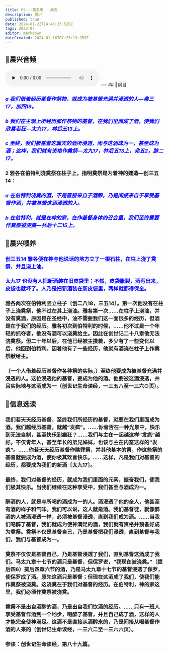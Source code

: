 ```yaml
---
title: 05---第五周 · 周五
description: 晨兴
published: true
date: 2024-01-22T14:48:33.528Z
tags: 2023-07
editor: markdown
dateCreated: 2024-01-16T07:25:13.959Z
---
```


## 🎵晨兴音频
<audio id="audio" controls="" preload="none">
      <source id="mp3" src="/2023-07/week5/week5day5.mp3">
</audio>
---
## 📖纲目

### ***<font color=blue> a 我们借着经历基督作祭物，就成为被基督充满并浸透的人—弗三17，加四19。***</font>

### ***<font color=blue> b 我们在主观上所经历那作祭物的基督，在我们里面成了酒，使我们欣喜若狂—太九17，林后五13上。***</font>

### ***<font color=blue> c 至终，我们被基督这属天的酒所浸透，而与这酒成为一，甚至成为酒；这样，我们就有资格作奠祭—太九17，林后五13上，弗五2，腓二17。***</font>

### **2 雅各在伯特利浇奠祭在柱子上，指明奠祭是为着神的建造—创三五14：**

### ***<font color=blue> a 在伯特利浇奠的酒，不是直接来自于酒醡，乃是间接来自于享受基督作酒，并被基督这酒浸透的人。***</font>

### ***<font color=blue> b 在伯特利，就是在神的家，在作基督身体的召会里，我们至终需要作奠祭被浇奠—林后十二15上。***</font>

## 📖晨兴喂养

### <font color=blue> 创三五14    雅各便在神与他说话的地方立了一根石柱，在柱上浇了奠祭，并且浇上油。</font>

### <font color=blue> 太九17    也没有人把新酒装在旧皮袋里；不然，皮袋胀裂，酒泻出来，皮袋也就坏了。人乃是把新酒装在新皮袋里，两样就都得保全。</font>

### 雅各两次在伯特利竖立柱子〔创二八18，三五14〕。第一次他没有在柱子上浇奠祭，他不过在其上浇油。雅各第一次……在柱子上浇油，并没有奠酒，原因是在圣经中，油不需要我们这一面很多的经历，但酒是在于我们的经历。雅各初次到伯特利的时候，……他不过是一个年轻的抓夺者，他没有酒可以浇奠给主。因此在创世记二十八章他无法浇奠祭。但二十年以后，在他已经被主摸着，多少有了一些变化以后，他回到伯特利。因着他有了一些经历，他就有酒浇在柱子上作奠祭献给主。

### 〔一个人借着经历基督作各种祭的实际，〕至终他要成为被基督充满并浸透的人。这位浸透他的基督，要成为他的酒。他要被这酒浸透，并且实际地与这酒成为一（创世记生命读经，一三五八至一三六○页）。

## 📖信息选读

### 我们若天天经历基督，至终我们所经历的基督，就要在我们里面成为酒。我们越经历基督，就越“发疯”。……你曾否在一种光景中，快乐到无法自制，甚至快乐到癫狂？……我们与主在一起越这样“发疯”越好。不仅青年人，甚至年长的弟兄姊妹，也该与主在内室这样的“发疯”。……你若天天经历基督作赎罪祭，并其他基本的祭，作这些祭的基督就要成为酒，使你极其欢喜快乐。……这样，凡是我们对基督的经历，都要成为我们的新酒〔太九17〕。

### 最终，我们对基督的经历，就成为我们里面的元素，振奋我们，使我们极其快乐。当我们继续在这种享受中，我们甚至与酒成为一。

### 醉酒的人，就是与所喝的酒成为一的人。酒浸透了他的全人，他甚至有酒的样子和气味。我们可以说，这人就是酒。我们基督徒，就像醉酒的人被酒浸透一样，必须被基督浸透，直到我们成为酒。……当我们喝醉了基督，我们就成为使神满足的酒，我们就有资格并预备好成为奠祭。奠祭不仅是基督自己，乃是基督把我们浸透，直到基督与我们，我们与基督成为一。

### 奠祭不仅仅是基督自己，乃是基督浸透了我们，直到基督这酒成了我们。马太九章十七节的酒只是基督，但保罗说，“我现在被浇奠。”（提后四6）提后四章六节的酒，乃是马太九章十七节的基督浸透了保罗，使保罗成了酒。原先这酒只是基督；但现在这酒成了我们，使我们能作奠祭被浇奠。这浇奠在于我们对基督的经历。在伯特利，神的家这里，我们必须作奠祭被浇奠。

### 奠祭不是出自酒醡的酒，乃是出自我们饮酒的经历。……只有一班人享受基督作酒到一个地步，喝醉了基督，并且自己成了酒，这样的人才能完全使神满足。这酒不是直接从酒醡来的，乃是间接从喝基督作酒的人来的（创世记生命读经，一三六二至一三六六页）。

### 参读：创世记生命读经，第八十九篇。
<!-- Google tag (gtag.js) -->
<script async src="https://www.googletagmanager.com/gtag/js?id=G-1P8709Z16T"></script>
<script>
  window.dataLayer = window.dataLayer || [];
  function gtag(){dataLayer.push(arguments);}
  gtag('js', new Date());

  gtag('config', 'G-1P8709Z16T');
</script>
